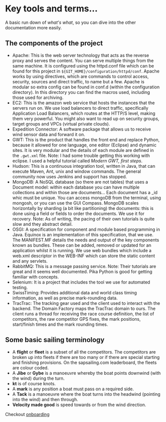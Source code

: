 # Key tools and terms...
A basic run down of *what's what*, so you can dive into the other documentation more easily. 
## The components of the project
- Apache: This is the web server technology that acts as the reverse proxy and serves the content. You can serve multiple things from the same machine. It is configured using the httpd.conf file which can be found for this project in `${GIT_HOME}/configuration/httpd/conf`. Apache works by using directives, which are commands to control access, security, sources and direct traffic, to name but a few. Apache is modular so extra config can be found in conf.d (within the configuration directory). In this directory you can find the macros used, including those used for archiving.
- EC2: This is the amazon web service that hosts the instances that the servers run on. We use load balancers to direct traffic, specifically Application Load Balancers, which routes at the HTTP/S level, making them very powerful. You might also want to read up on security groups, target groups and VPCs (virtual private clouds).
- Expedition Connector: A software package that allows us to receive wind sensor data and forward it on.
- GWT: This is the product that handles the front end and replace Python, because it allowed for one language, one editor (Eclipse) and dynamic sites. It is very modular and the details of each module are defined in the `.gwt.xml` file. Note: I had some trouble getting this working with eclipse. I used a helpful tutorial called *Modern GWT, first steps*.
- Hudson: This is a continuous integration tool, written in Java, that can execute Maven, Ant, unix and window commands. The general community now uses Jenkins and support has stopped.
- MongoDB: A NoSQL database (so there are not tables) that uses a Document model: within each database you can have multiple collections and within those are documents... Each document has a _id whic must be unique. You can access mongoDB from the terminal, using mongosh, or you can use the GUI Compass. MongoDB scales horizontally by sharding (a bit like partitioning) the documents: this is done using a field or fields to order the documents. We use it for recovery. Note: As of writing, the pacing of their own tutorials is quite slow and they abstract detail.
- OSGI: A specification for component and module based programming in Java. Equinox is an implementation of this specification, that we use. The MANIFEST.MF details the needs and output of the key components known as bundles. These can be added, removed or updated for an application whilst it is running. We use web bundles which include a web.xml descriptor in the WEB-INF which can store the static content and any servlets.
- RabbitMQ: This is a message passing service. Note: Their tutorials are great and it seems well documented. Pika Python is good for getting familiar with concepts.
- Selenium: It is a project that includes the tool we use for automated testing. 
- SwissTiming: Provides additional data and world class timing information, as well as precise mark-rounding data.
- TracTrac: The tracking gear used and the client used to interact with the backend. The Domain Factory maps the TracTrac domain to ours. The client runs a thread for receiving the race course definition, the list of competitors, the raw competitor GPS fixes, the mark positions, start/finish times and the mark rounding times.


## Some basic sailing terminology
- A **flight** or **fleet** is a subset of all the competitors. The competitors are broken up into fleets if there are too many or if there are special starting and finishing provisions. On the sapsailing.com leaderboard, the fleets are colour coded.
- A **Jibe** or **Gybe** is a manoeuvre whereby the boat points downwind (with the wind) during the turn.
- **kt** is of course knots.
- A **mark** is any position a boat must pass on a required side.
- A **Tack** is a manoeuvre where the boat turns into the headwind (pointing into the wind) and then through.
- **Velocity made good** is speed towards or from the wind direction.

Checkout [onboarding](onboarding.md)  

 
